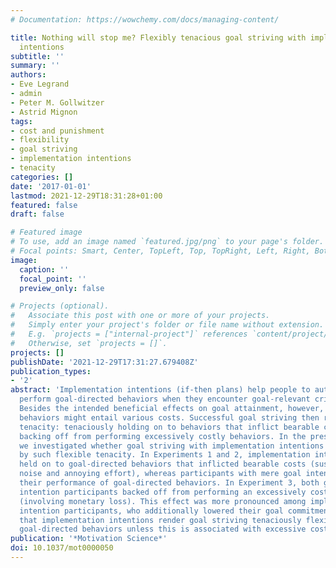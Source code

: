 ```yaml
---
# Documentation: https://wowchemy.com/docs/managing-content/

title: Nothing will stop me? Flexibly tenacious goal striving with implementation
  intentions
subtitle: ''
summary: ''
authors:
- Eve Legrand
- admin
- Peter M. Gollwitzer
- Astrid Mignon
tags:
- cost and punishment
- flexibility
- goal striving
- implementation intentions
- tenacity
categories: []
date: '2017-01-01'
lastmod: 2021-12-29T18:31:28+01:00
featured: false
draft: false

# Featured image
# To use, add an image named `featured.jpg/png` to your page's folder.
# Focal points: Smart, Center, TopLeft, Top, TopRight, Left, Right, BottomLeft, Bottom, BottomRight.
image:
  caption: ''
  focal_point: ''
  preview_only: false

# Projects (optional).
#   Associate this post with one or more of your projects.
#   Simply enter your project's folder or file name without extension.
#   E.g. `projects = ["internal-project"]` references `content/project/deep-learning/index.md`.
#   Otherwise, set `projects = []`.
projects: []
publishDate: '2021-12-29T17:31:27.679408Z'
publication_types:
- '2'
abstract: 'Implementation intentions (if-then plans) help people to automatically
  perform goal-directed behaviors when they encounter goal-relevant critical situations.
  Besides the intended beneficial effects on goal attainment, however, goal-directed
  behaviors might entail various costs. Successful goal striving then requires flexible
  tenacity: tenaciously holding on to behaviors that inflict bearable costs but flexibly
  backing off from performing excessively costly behaviors. In the present research,
  we investigated whether goal striving with implementation intentions is characterized
  by such flexible tenacity. In Experiments 1 and 2, implementation intention participants
  held on to goal-directed behaviors that inflicted bearable costs (sustaining unpleasant
  noise and annoying effort), whereas participants with mere goal intentions reduced
  their performance of goal-directed behaviors. In Experiment 3, both goal and implementation
  intention participants backed off from performing an excessively costly behavior
  (involving monetary loss). This effect was more pronounced among implementation
  intention participants, who additionally lowered their goal commitment. We conclude
  that implementation intentions render goal striving tenaciously flexible, facilitating
  goal-directed behaviors unless this is associated with excessive costs.'
publication: '*Motivation Science*'
doi: 10.1037/mot0000050
---
```

